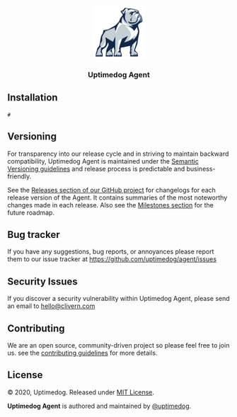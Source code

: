 <p align="center">
    <img alt="Agent Logo" src="/assets/logo.png" height="120" />
    <h3 align="center">Uptimedog Agent</h3>
</p>


## Installation


```
#
```


## Versioning

For transparency into our release cycle and in striving to maintain backward compatibility, Uptimedog Agent is maintained under the [Semantic Versioning guidelines](https://semver.org/) and release process is predictable and business-friendly.

See the [Releases section of our GitHub project](https://github.com/uptimedog/agent/releases) for changelogs for each release version of the Agent. It contains summaries of the most noteworthy changes made in each release. Also see the [Milestones section](https://github.com/uptimedog/agent/milestones) for the future roadmap.


## Bug tracker

If you have any suggestions, bug reports, or annoyances please report them to our issue tracker at https://github.com/uptimedog/agent/issues


## Security Issues

If you discover a security vulnerability within Uptimedog Agent, please send an email to [hello@clivern.com](mailto:hello@clivern.com)


## Contributing

We are an open source, community-driven project so please feel free to join us. see the [contributing guidelines](CONTRIBUTING.md) for more details.


## License

© 2020, Uptimedog. Released under [MIT License](https://opensource.org/licenses/mit-license.php).

**Uptimedog Agent** is authored and maintained by [@uptimedog](https://github.com/uptimedog).
